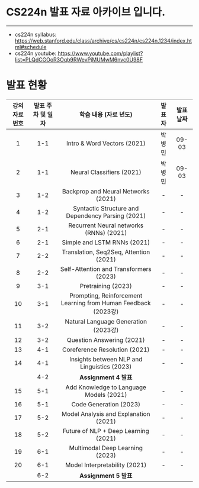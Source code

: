 # CS224n 발표 자료 아카이브 입니다.
---

- cs224n syllabus: https://web.stanford.edu/class/archive/cs/cs224n/cs224n.1234/index.html#schedule
- cs224n youtube: https://www.youtube.com/playlist?list=PLQdCGOoR3Oqb9RWevPjMUMwM6nvc0U98F


# 발표 현황

| 강의 자료 번호 | 발표 주차 및 일자 |                         학습 내용 (자료 년도)                         | 발표자 | 발표 날짜 |
| :------: | :--------: | :-----------------------------------------------------------: | :-: | :---: |
|    1     |    1-1     |                  Intro & Word Vectors (2021)                  | 박병민 | 09-03 |
|    2     |    1-1     |                   Neural Classifiers (2021)                   | 박병민 | 09-03 |
|    3     |    1-2     |              Backprop and Neural Networks (2021)              |  -  |   -   |
|    4     |    1-2     |       Syntactic Structure and Dependency Parsing (2021)       |  -  |   -   |
|    5     |    2-1     |            Recurrent Neural networks (RNNs) (2021)            |  -  |   -   |
|    6     |    2-1     |                  Simple and LSTM RNNs (2021)                  |  -  |   -   |
|    7     |    2-2     |            Translation, Seq2Seq, Attention (2021)             |  -  |   -   |
|    8     |    2-2     |            Self-Attention and Transformers (2023)             |  -  |   -   |
|    9     |    3-1     |                      Pretraining (2023)                       |  -  |   -   |
|    10    |    3-1     | Prompting, Reinforcement Learning from Human Feedback (2023강) |  -  |   -   |
|    11    |    3-2     |              Natural Language Generation (2023강)              |  -  |   -   |
|    12    |    3-2     |                   Question Answering (2021)                   |  -  |   -   |
|    13    |    4-1     |                 Coreference Resolution (2021)                 |  -  |   -   |
|    14    |    4-1     |          Insights between NLP and Linguistics (2023)          |  -  |   -   |
|          |    4-2     |                      **Assignment 4 발표**                      |     |       |
|    15    |    5-1     |            Add Knowledge to Language Models (2021)            |  -  |   -   |
|    16    |    5-1     |                    Code Generation (2023)                     |  -  |   -   |
|    17    |    5-2     |             Model Analysis and Explanation (2021)             |  -  |   -   |
|    18    |    5-2     |             Future of NLP + Deep Learning (2021)              |  -  |   -   |
|    19    |    6-1     |                Multimodal Deep Learning (2023)                |  -  |   -   |
|    20    |    6-1     |                 Model Interpretability (2021)                 |  -  |   -   |
|          |    6-2     |                      **Assignment 5 발표**                      |     |       |
